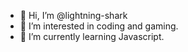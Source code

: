- 👋 Hi, I’m @lightning-shark
- 👀 I’m interested in coding and gaming.
- 🌱 I’m currently learning Javascript.
